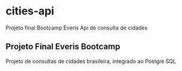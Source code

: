 # cities-api
Projeto final Bootcamp Everis Api de consulta de cidades

## Projeto Final Everis Bootcamp

Projeto de consultas de cidades brasileira, integrado ao Postgre SQL
